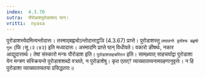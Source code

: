 ```yaml
---
index:  4.3.70
sutra:  पौरोडाशपुरोडाशात् ष्ठन्।
vritti:  nyasa
---
```


पुरोडाशस्येदमित्यन्तोदात्तः। तस्माद्बह्वचोऽन्तोदात्ताट्ठञि (4.3.67) प्राप्ते। पुरोडाशस्तु `लघावन्ते द्वयोश्च बह्वषो गुरुः` (फि।सू।२।४२) इति मध्यादात्तः। अस्मादणि प्राप्ते ष्ठन् विधीयते। वकारो ङीषर्थः, नकार आद्युदात्तार्थः। तेषां संस्कारो मन्त्रः पौरोडाश इति। `पुरोडाशसहचरितःर` इति। सामथ्र्यात् साहचर्याद्वा पुरोडाशा येन मन्त्रण संस्क्रियन्ते पुरोडाशशब्दो वत्र्तते, न पुरोडाशेषु। कृत एतत्? व्याख्यातव्यनामग्रहणानुवृत्तेः। न हि पुरोडाशा व्याख्यातव्यतया प्रसिद्धतराः॥
